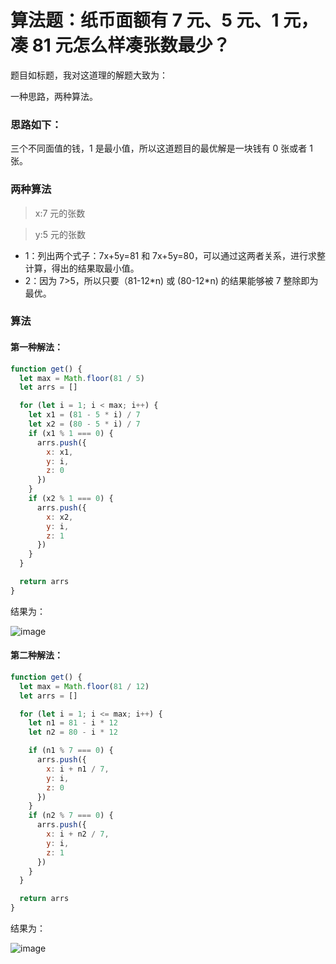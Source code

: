# 算法题：纸币面额有 7 元、5 元、1 元，凑 81 元怎么样凑张数最少？

题目如标题，我对这道理的解题大致为：

一种思路，两种算法。

### 思路如下：

三个不同面值的钱，1 是最小值，所以这道题目的最优解是一块钱有 0 张或者 1 张。

### 两种算法

> x:7 元的张数

> y:5 元的张数

- 1：列出两个式子：7x+5y=81 和 7x+5y=80，可以通过这两者关系，进行求整计算，得出的结果取最小值。
- 2：因为 7>5，所以只要（81-12\*n) 或 (80-12\*n) 的结果能够被 7 整除即为最优。

### 算法

#### 第一种解法：

```js
function get() {
  let max = Math.floor(81 / 5)
  let arrs = []

  for (let i = 1; i < max; i++) {
    let x1 = (81 - 5 * i) / 7
    let x2 = (80 - 5 * i) / 7
    if (x1 % 1 === 0) {
      arrs.push({
        x: x1,
        y: i,
        z: 0
      })
    }
    if (x2 % 1 === 0) {
      arrs.push({
        x: x2,
        y: i,
        z: 1
      })
    }
  }

  return arrs
}
```

结果为：

![image](https://user-images.githubusercontent.com/45085199/124557660-54794500-de6c-11eb-8f27-2c3e96a4a099.png)

#### 第二种解法：

```js
function get() {
  let max = Math.floor(81 / 12)
  let arrs = []

  for (let i = 1; i <= max; i++) {
    let n1 = 81 - i * 12
    let n2 = 80 - i * 12

    if (n1 % 7 === 0) {
      arrs.push({
        x: i + n1 / 7,
        y: i,
        z: 0
      })
    }
    if (n2 % 7 === 0) {
      arrs.push({
        x: i + n2 / 7,
        y: i,
        z: 1
      })
    }
  }

  return arrs
}
```

结果为：

![image](https://user-images.githubusercontent.com/45085199/124557672-58a56280-de6c-11eb-9dcc-f32678fa4d24.png)
